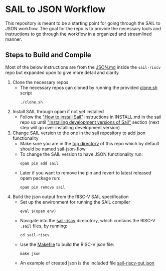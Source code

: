 # SAIL to JSON Workflow

This repository is meant to be a starting point for going through the SAIL to JSON workflow. The goal for the repo is to provide the necessary tools and instructions to go through the workflow in a organized and streamlined manner.

## Steps to Build and Compile
Most of the below instructions are from the [JSON.md](https://github.com/ThinkOpenly/sail-riscv/blob/JSON/doc/JSON.md) inside the `sail-riscv` repo but expanded upon to give more detail and clarity
1.  Clone the necessary repos
    - The necessary repos can cloned by running the provided [clone.sh](./clone.sh) script
      ```
      ./clone.sh
      ```
2.  Install SAIL through opam if not yet installed
    - Follow the ["How to install Sail"](./sail/INSTALL.md) instructions in INSTALL.md in the sail repo up until ["Installing development versions of Sail"](https://github.com/ThinkOpenly/sail/blob/json/INSTALL.md#installing-development-versions-of-sail) section (next step will go over installing development version)
3.  Change SAIL version to the one in the [sail](./sail) repository to add json functionality
    - Make sure you are in the [top directory](./) of this repo which by default should be named sail-json-flow
    - To change the SAIL version to have JSON functionality run:
      ```
      opam pin add sail
      ```
    - Later if you want to remove the pin and revert to latest released opam package run:
      ```
      opam pin remove sail
      ```
4. Build the json output from the RISC-V SAIL specification
    - Set up the environment for running the SAIL compiler
      ```
      eval $(opam env)
      ```
    - Navigate into the [sail-riscv](./sail-riscv/) direcotory, which contains the RISC-V `.sail` files, by running:
      ```
      cd sail-riscv
      ```
    - Use the [Makefile](sail-json-flow/sail-riscv/Makefile) to build the RISC-V json file:
      ```
      make json
      ```
    - An example of created json is the included file [sail-riscv-out.json](./sail-riscv-out.json)